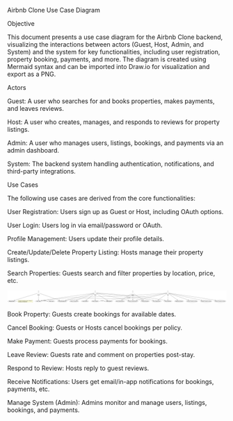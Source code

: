 Airbnb Clone Use Case Diagram

Objective

This document presents a use case diagram for the Airbnb Clone backend, visualizing the interactions between actors (Guest, Host, Admin, and System) and the system for key functionalities, including user registration, property booking, payments, and more. The diagram is created using Mermaid syntax and can be imported into Draw.io for visualization and export as a PNG.

Actors

Guest: A user who searches for and books properties, makes payments, and leaves reviews.

Host: A user who creates, manages, and responds to reviews for property listings.

Admin: A user who manages users, listings, bookings, and payments via an admin dashboard.

System: The backend system handling authentication, notifications, and third-party integrations.

Use Cases

The following use cases are derived from the core functionalities:

User Registration: Users sign up as Guest or Host, including OAuth options.

User Login: Users log in via email/password or OAuth.

Profile Management: Users update their profile details.

Create/Update/Delete Property Listing: Hosts manage their property listings.

Search Properties: Guests search and filter properties by location, price, etc.

![alt text](https://github.com/Sherif425/alx-airbnb-project-documentation/blob/main/use-case-diagram/use_case.drawio.png)


Book Property: Guests create bookings for available dates.


Cancel Booking: Guests or Hosts cancel bookings per policy.


Make Payment: Guests process payments for bookings.


Leave Review: Guests rate and comment on properties post-stay.


Respond to Review: Hosts reply to guest reviews.


Receive Notifications: Users get email/in-app notifications for bookings, payments, etc.




Manage System (Admin): Admins monitor and manage users, listings, bookings, and payments.


